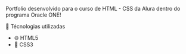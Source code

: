  Portfolio desenvolvido para o curso de HTML - CSS da Alura dentro do programa Oracle ONE!

🔨 Técnologias utilizadas

- 🌐 HTML5
- 🎨 CSS3
